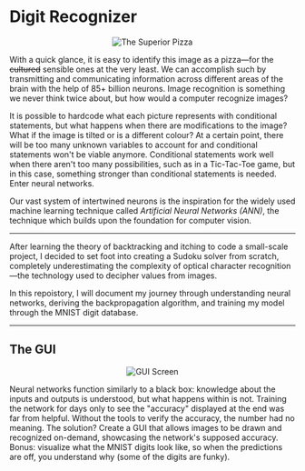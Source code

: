 # Digit Recognizer

<p align="center"><img src="https://i.imgur.com/4mWJDBw.jpg" alt="The Superior Pizza"></p>

With a quick glance, it is easy to identify this image as a pizza—for the ~~cultured~~ sensible ones at the very least. We can accomplish such by transmitting and communicating information across different areas of the brain with the help of 85+ billion neurons. Image recognition is something we never think twice about, but how would a computer recognize images?

It is possible to hardcode what each picture represents with conditional statements, but what happens when there are modifications to the image? What if the image is tilted or is a different colour? At a certain point, there will be too many unknown variables to account for and conditional statements won't be viable anymore. Conditional statements work well when there aren't too many possibilities, such as in a Tic-Tac-Toe game, but in this case, something stronger than conditional statements is needed. Enter neural networks.

Our vast system of intertwined neurons is the inspiration for the widely used machine learning technique called *Artificial Neural Networks (ANN)*, the technique which builds upon the foundation for computer vision.

---

After learning the theory of backtracking and itching to code a small-scale project, I decided to set foot into creating a Sudoku solver from scratch, completely underestimating the complexity of optical character recognition—the technology used to decipher values from images.

In this repoistory, I will document my journey through understanding neural networks, deriving the backpropagation algorithm, and training my model through the MNIST digit database.

--- 

## The GUI

<p align="center"><img src="https://imgur.com/YQbY6xM.jpg" alt="GUI Screen"></p>

Neural networks function similarly to a black box: knowledge about the inputs and outputs is understood, but what happens within is not. Training the network for days only to see the "accuracy" displayed at the end was far from helpful. Without the tools to verify the accuracy, the number had no meaning. The solution? Create a GUI that allows images to be drawn and recognized on-demand, showcasing the network's supposed accuracy. Bonus: visualize what the MNIST digits look like, so when the predictions are off, you understand why (some of the digits are funky).